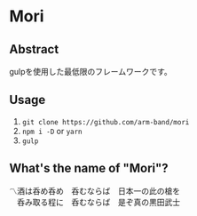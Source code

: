 # Mori

## Abstract

gulpを使用した最低限のフレームワークです。

## Usage

1. `git clone https://github.com/arm-band/mori`
2. `npm i -D` or `yarn`
3. `gulp`

## What's the name of "Mori"?

〽酒は呑め呑め　呑むならば　日本一の此の槍を  
　呑み取る程に　呑むならば　是ぞ真の黒田武士
